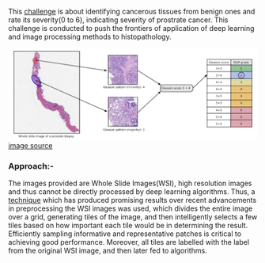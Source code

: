 This [challenge](https://www.kaggle.com/c/prostate-cancer-grade-assessment) is about identifying cancerous tissues from benign ones and rate its severity(0 to 6), indicating severity of prostrate cancer. This challenge is conducted to push the frontiers of application of deep learning and image processing methods to histopathology.  

![image](./pandas.png)  
                                                 [image source](https://www.kaggle.com/c/prostate-cancer-grade-assessment)

### Approach:-  

The images provided are Whole Slide Images(WSI), high resolution images and thus cannot be directly processed by deep learning algorithms. Thus, a [technique](https://developer.ibm.com/technologies/data-science/articles/an-automatic-method-to-identify-tissues-from-big-whole-slide-images-pt1/) which has produced promising results over recent advancements in preprocessing the WSI images was used, which divides the entire image over a grid, generating tiles of the image, and then intelligently selects a few tiles based on how important each tile would be in determining the result. Efficiently sampling informative and representative patches is critical to achieving good performance. Moreover, all tiles are labelled with the label from the original WSI image, and then later fed to algorithms.  



